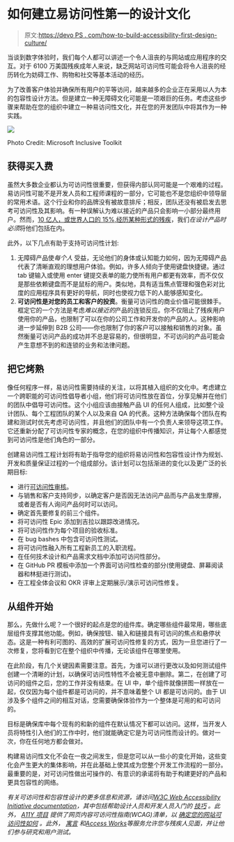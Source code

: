 # 如何建立易访问性第一的设计文化

> 原文:[https://devo PS . com/how-to-build-accessibility-first-design-culture/](https://devops.com/how-to-build-accessibility-first-design-culture/)

当谈到数字体验时，我们每个人都可以讲述一个令人沮丧的与网站或应用程序的交互。对于 6100 万美国残疾成年人来说，缺乏网站可访问性可能会将令人沮丧的经历转化为妨碍工作、购物和社交等基本活动的经历。

为了改善客户体验并确保所有用户的平等访问，越来越多的企业正在采用以人为本的包容性设计方法。但是建立一种无障碍文化可能是一项艰巨的任务。考虑这些步骤来帮助在您的组织中建立一种易访问性文化，并在您的开发团队中将其作为一种实践。

![](../Images/920454e7a1c40d4fae5f165b0ecc94bd.png)

Photo Credit: Microsoft Inclusive Toolkit

## 获得买入费

虽然大多数企业都认为可访问性很重要，但获得内部认同可能是一个艰难的过程。易访问性可能不是开发人员和工程师课程的一部分，它可能也不是您组织中领导层的常用术语。这个行业和你的品牌没有被故意排斥；相反，团队还没有被启发去思考可访问性及其影响。有一种误解认为难以接近的产品只会影响一小部分最终用户。然而，[10 亿人，或世界人口的 15%,经历某种形式的残疾](https://www.who.int/disabilities/world_report/2011/report/en/)，我们*在设计产品时必须*将他们包括在内。

此外，以下几点有助于支持可访问性计划:

1.  无障碍产品使*每个人* 受益，无论他们的身体或认知能力如何，因为无障碍产品代表了清晰直观的理想用户体验。例如，许多人倾向于使用键盘快捷键。通过 tab 键输入或使用 enter 键提交表单的能力使所有用户都更有效率，而不仅仅是那些依赖键盘而不是鼠标的用户。类似地，具有适当焦点管理和强色彩对比度的应用程序具有更好的导航，同时也使视力低下的人能够感知变化。
2.  **可访问性是对您的员工和客户的投资**。衡量可访问性的商业价值可能很棘手。框定它的一个方法是考虑*难以接近的*产品的连锁反应。你不仅阻止了残疾用户使用你的产品，也限制了可以在你的公司工作和开发你的产品的人。这种影响进一步延伸到 B2B 公司——你也限制了你的客户可以接触和销售的对象。虽然衡量可访问产品的成功并不总是容易的，但很明显，不可访问的产品可能会产生意想不到的和连锁的业务和法律问题。

## 把它烤熟

像任何程序一样，易访问性需要持续的关注，以将其植入组织的文化中。考虑建立一个跨职能的可访问性倡导者小组，他们将可访问性放在首位，分享见解并在他们的团队中倡导可访问性。这个小组应该由接触产品 UI 的任何人组成，比如整个设计团队、每个工程团队的某个人以及来自 QA 的代表。这种方法确保每个团队在构建和测试时优先考虑可访问性，并且他们的团队中有一个负责人来领导这项工作。它还重新分配了可访问性专家的概念，在您的组织中传播知识，并让每个人都感觉到可访问性是他们角色的一部分。

创建易访问性工程计划将有助于指导您的组织将易访问性和包容性设计作为规划、开发和质量保证过程的一个组成部分。该计划可以包括渐进的变化以及更广泛的长期目标:

*   进行[可访问性审核](https://www.a11yproject.com/#conduct-an-accessibility-audit)。
*   与销售和客户支持同步，以确定客户是否因无法访问产品而与产品发生摩擦，或者是否有人询问产品何时可以访问。
*   确定首先要修复的前三个组件。
*   将可访问性 Epic 添加到吉拉以跟踪改进情况。
*   将可访问性作为每个项目的验收标准。
*   在 bug bashes 中包含可访问性测试。
*   将可访问性融入所有工程新员工的入职流程。
*   在任何技术设计和产品需求文档中添加可访问性部分。
*   在 GitHub PR 模板中添加一个界面可访问性检查的部分(使用键盘、屏幕阅读器和林挺进行测试)。
*   在工程全体会议和 OKR 评审上定期展示/演示可访问性修复。

## 从组件开始

那么，先做什么呢？一个很好的起点是您的组件库。确定哪些组件最常用，哪些底层组件支撑其他功能。例如，确保按钮、输入和链接具有可访问的焦点和悬停状态。这是一种有利可图的、高效的扩展可访问性修复的方式，因为一旦您进行了一次修复，您将看到它在整个组织中传播，无论该组件在哪里使用。

在此阶段，有几个关键因素需要注意。首先，为谁可以进行更改以及如何测试组件创建一个清晰的计划，以确保可访问性特性不会被无意中删除。第二，在创建了可访问的组件之后，您的工作并没有结束。在 UI 中，单个组件就像拼图一样放在一起，仅仅因为每个组件都是可访问的，并不意味着整个 UI 都是可访问的。由于 UI 涉及多个组件之间的相互对话，您需要确保体验作为一个整体是可用的和可访问的。

目标是确保库中每个现有的和新的组件在默认情况下都可以访问。这样，当开发人员将特性引入他们的工作中时，他们就能确定它是为可访问性而设计的。做对一次，你在任何地方都会做对。

构建易访问性文化不会在一夜之间发生，但是您可以从一些小的变化开始，这些变化会产生更大的集体影响，并在此基础上使其成为您整个开发工作流程的一部分。最重要的是，对可访问性做出可操作的、有意识的承诺将有助于构建更好的产品和更具包容性的网络。

*有关可访问性和包容性设计的更多信息和资源，请访问*[*W3C Web Accessibility Initiative documentation*](https://www.w3.org/WAI/)*，其中包括帮助设计人员和开发人员入门的* [*技巧*](https://www.w3.org/WAI/tips/) *。此外，* [*A11Y 项目*](https://a11yproject.com/) *提供了网页内容可访问性指南(WCAG)清单，以* [*确定您的网站可访问性如何*](https://a11yproject.com/checklist/) *。此外，* [*寓言*](https://www.makeitfable.com/) *和*[*Access Works*](https://access-works.com/)*等服务允许您与残疾人见面，并让他们参与研究和用户测试。*